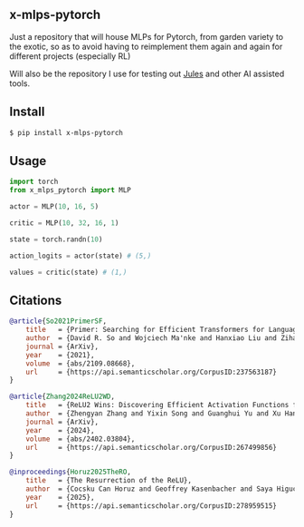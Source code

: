## x-mlps-pytorch

Just a repository that will house MLPs for Pytorch, from garden variety to the exotic, so as to avoid having to reimplement them again and again for different projects (especially RL)

Will also be the repository I use for testing out [Jules](https://jules.google.com/) and other AI assisted tools.


## Install

```bash
$ pip install x-mlps-pytorch
```

## Usage

```python
import torch
from x_mlps_pytorch import MLP

actor = MLP(10, 16, 5)

critic = MLP(10, 32, 16, 1)

state = torch.randn(10)

action_logits = actor(state) # (5,)

values = critic(state) # (1,)
```

## Citations

```bibtex
@article{So2021PrimerSF,
    title   = {Primer: Searching for Efficient Transformers for Language Modeling},
    author  = {David R. So and Wojciech Ma'nke and Hanxiao Liu and Zihang Dai and Noam M. Shazeer and Quoc V. Le},
    journal = {ArXiv},
    year    = {2021},
    volume  = {abs/2109.08668},
    url     = {https://api.semanticscholar.org/CorpusID:237563187}
}
```

```bibtex
@article{Zhang2024ReLU2WD,
    title   = {ReLU2 Wins: Discovering Efficient Activation Functions for Sparse LLMs},
    author  = {Zhengyan Zhang and Yixin Song and Guanghui Yu and Xu Han and Yankai Lin and Chaojun Xiao and Chenyang Song and Zhiyuan Liu and Zeyu Mi and Maosong Sun},
    journal = {ArXiv},
    year    = {2024},
    volume  = {abs/2402.03804},
    url     = {https://api.semanticscholar.org/CorpusID:267499856}
}
```

```bibtex
@inproceedings{Horuz2025TheRO,
    title   = {The Resurrection of the ReLU},
    author  = {Cocsku Can Horuz and Geoffrey Kasenbacher and Saya Higuchi and Sebastian Kairat and Jendrik Stoltz and Moritz Pesl and Bernhard A. Moser and Christoph Linse and Thomas Martinetz and Sebastian Otte},
    year    = {2025},
    url     = {https://api.semanticscholar.org/CorpusID:278959515}
}
```
